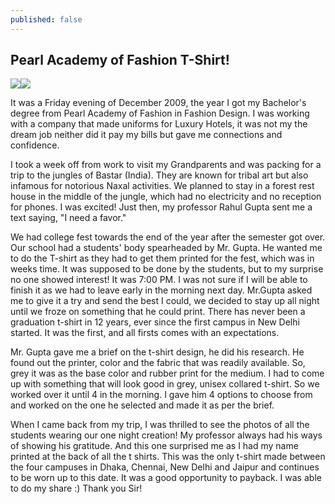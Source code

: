 ```yaml
---
published: false
---
```


## Pearl Academy of Fashion T-Shirt!

![](/http://4.bp.blogspot.com/-KzfCk-W2vJI/U3kRJINDlTI/AAAAAAAAASw/OCUDO3dpyVA/s1600/BACK470f5f5fd842da920a89202213d10c15.jpg)![](/http://3.bp.blogspot.com/-xHdet7VCLo0/U3kRJI_zwuI/AAAAAAAAASs/4Ugcx2fSnGQ/s1600/OPBACKc542d43dedf258ab198d6617dcad9b31.jpg)

It was a Friday evening of December 2009, the year I got my Bachelor's degree from Pearl Academy of Fashion in Fashion Design. I was working with a company that made uniforms for Luxury Hotels, it was not my the dream job neither did it pay my bills but gave me connections and confidence.

I took a week off from work to visit my Grandparents and was packing for a trip to the jungles of Bastar (India). They are known for tribal art but also infamous for notorious Naxal activities. We planned to stay in a forest rest house in the middle of the jungle, which had no electricity and no reception for phones. I was excited! Just then, my professor Rahul Gupta sent me a text saying, "I need a favor."

We had college fest towards the end of the year after the semester got over. Our school had a students' body spearheaded by Mr. Gupta. He wanted me to do the T-shirt as they had to get them printed for the fest, which was in weeks time. It was supposed to be done by the students, but to my surprise no one showed interest! It was 7:00 PM. I was not sure if I will be able to finish it as we had to leave early in the morning next day. Mr.Gupta asked me to give it a try and send the best I could, we decided to stay up all night until we froze on something that he could print. There has never been a graduation t-shirt in 12 years, ever since the first campus in New Delhi started. It was the first, and all firsts comes with an expectations.

Mr. Gupta gave me a brief on the t-shirt design, he did his research. He found out the printer, color and the fabric that was readily available. So, grey it was as the base color and rubber print for the medium. I had to come up with something that will look good in grey, unisex collared t-shirt. So we worked over it until 4 in the morning. I gave him 4 options to choose from and worked on the one he selected and made it as per the brief.

When I came back from my trip, I was thrilled to see the photos of all the students wearing our one night creation! My professor always had his ways of showing his gratitude. And this one surprised me as I had my name printed at the back of all the t shirts. This was the only t-shirt made between the four campuses in Dhaka, Chennai, New Delhi and Jaipur and continues to be worn up to this date. It was a good opportunity to payback. I was able to do my share :) Thank you Sir!


